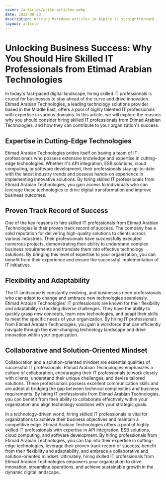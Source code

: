 ```yaml
---
cover: /articles/write-articles.webp
date: 2022-08-23
description: Writing Markdown articles in Alpine is straightforward.
layout: article
---
```


# Unlocking Business Success: Why You Should Hire Skilled IT Professionals from Etimad Arabian Technologies

In today's fast-paced digital landscape, hiring skilled IT professionals is crucial for businesses to stay ahead of the curve and drive innovation. Etimad Arabian Technologies, a leading technology solutions provider based in the Middle East, offers a pool of highly talented IT professionals with expertise in various domains. In this article, we will explore the reasons why you should consider hiring skilled IT professionals from Etimad Arabian Technologies, and how they can contribute to your organization's success.

## Expertise in Cutting-Edge Technologies

Etimad Arabian Technologies prides itself on having a team of IT professionals who possess extensive knowledge and expertise in cutting-edge technologies. Whether it's API integration, ESB solutions, cloud computing, or software development, their professionals stay up-to-date with the latest industry trends and possess hands-on experience in implementing innovative solutions. By hiring skilled IT professionals from Etimad Arabian Technologies, you gain access to individuals who can leverage these technologies to drive digital transformation and improve business outcomes.

## Proven Track Record of Success

One of the key reasons to hire skilled IT professionals from Etimad Arabian Technologies is their proven track record of success. The company has a solid reputation for delivering high-quality solutions to clients across various industries. Their professionals have successfully executed numerous projects, demonstrating their ability to understand complex business requirements and translate them into effective technology solutions. By bringing this level of expertise to your organization, you can benefit from their experience and ensure the successful implementation of IT initiatives.

## Flexibility and Adaptability

The IT landscape is constantly evolving, and businesses need professionals who can adapt to change and embrace new technologies seamlessly. Etimad Arabian Technologies' IT professionals are known for their flexibility and adaptability in tackling diverse challenges. They have the ability to quickly grasp new concepts, learn new technologies, and adapt their skills to meet the specific needs of your organization. By hiring IT professionals from Etimad Arabian Technologies, you gain a workforce that can efficiently navigate through the ever-changing technology landscape and drive innovation within your organization.

## Collaborative and Solution-Oriented Mindset

Collaboration and a solution-oriented mindset are essential qualities of successful IT professionals. Etimad Arabian Technologies emphasizes a culture of collaboration, encouraging their IT professionals to work closely with clients, understand their unique challenges, and devise tailored solutions. These professionals possess excellent communication skills and are adept at bridging the gap between technical complexities and business requirements. By hiring IT professionals from Etimad Arabian Technologies, you can benefit from their ability to collaborate effectively within your organization and align technology solutions with your strategic goals.

In a technology-driven world, hiring skilled IT professionals is vital for organizations to achieve their business objectives and maintain a competitive edge. Etimad Arabian Technologies offers a pool of highly skilled IT professionals with expertise in API integration, ESB solutions, cloud computing, and software development. By hiring professionals from Etimad Arabian Technologies, you can tap into their expertise in cutting-edge technologies, leverage their proven track record of success, benefit from their flexibility and adaptability, and embrace a collaborative and solution-oriented mindset. Ultimately, hiring skilled IT professionals from Etimad Arabian Technologies empowers your organization to drive innovation, streamline operations, and achieve sustainable growth in the dynamic digital landscape.


